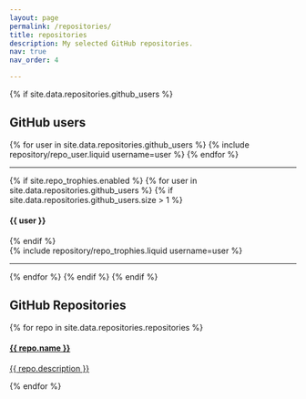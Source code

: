 ```yaml
---
layout: page
permalink: /repositories/
title: repositories
description: My selected GitHub repositories.
nav: true
nav_order: 4

---
```

{% if site.data.repositories.github_users %}

## GitHub users

<div class="repositories d-flex flex-wrap flex-md-row flex-column justify-content-between align-items-center">
  {% for user in site.data.repositories.github_users %}
    {% include repository/repo_user.liquid username=user %}
  {% endfor %}
</div>

---

{% if site.repo_trophies.enabled %}
{% for user in site.data.repositories.github_users %}
{% if site.data.repositories.github_users.size > 1 %}

<h4>{{ user }}</h4>
  {% endif %}
  <div class="repositories d-flex flex-wrap flex-md-row flex-column justify-content-between align-items-center">
  {% include repository/repo_trophies.liquid username=user %}
  </div>

---

{% endfor %}
{% endif %}
{% endif %}

## GitHub Repositories

<div class="repositories d-flex flex-wrap flex-md-row flex-column justify-content-between align-items-center">
  {% for repo in site.data.repositories.repositories %}
    <div class="repo p-2 text-center">
      <a href="{{ repo.url }}" target="_blank">
        <h4>{{ repo.name }}</h4>
        <p>{{ repo.description }}</p>
      </a>
    </div>
  {% endfor %}
</div>
